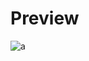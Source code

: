 # Preview 
![a](https://github.com/Eazvy/UILibs/blob/main/Librarys/Revenant/Screenshot%202022-11-28%20174013.png?raw=true)
